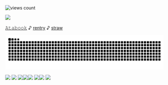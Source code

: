 <img width="160" src="https://komarev.com/ghpvc/?username=your-github-username&color=3575b0" alt="views count">

![](https://files.catbox.moe/x67mmg.gif)

   [𝙰𝚝𝚊𝚋𝚘𝚘𝚔](https://k-ant.atabook.org/)     ♪        [rentry](https://rentry.co/kanto)    ♪       [straw](https://kanto.straw.page/)
    
<img src="https://raw.githubusercontent.com/eric-py/eric-py/output/snake.svg" alt="Snake animation" />

![](https://files.catbox.moe/151700.png#left) ![](https://files.catbox.moe/bi8riv.png)
![](https://pokemon.fandom.com/wiki/Gladion)![](https://besit.fandom.com/ru/wiki/Пик)![](https://en.m.wikipedia.org/wiki/Erotomania) ![](https://en.m.wikipedia.org/wiki/Hypersexuality)![](https://www.japandict.com/リアコ) ![](https://files.catbox.moe/woairs.png)



